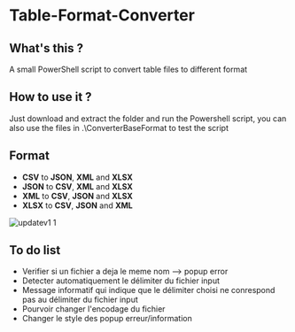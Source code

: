 # Table-Format-Converter
## What's this ?
A small PowerShell script to convert table files to different format
## How to use it ?
Just download and extract the folder and run the Powershell script, you can also use the files in .\ConverterBaseFormat to test the script
## Format
+ <strong>CSV</strong> to <strong>JSON</strong>, <strong>XML</strong> and <strong>XLSX</strong>
+ <strong>JSON</strong> to <strong>CSV</strong>, <strong>XML</strong> and <strong>XLSX</strong>
+ <strong>XML</strong> to <strong>CSV</strong>, <strong>JSON</strong> and <strong>XLSX</strong>
+ <strong>XLSX</strong> to <strong>CSV</strong>, <strong>JSON</strong> and <strong>XML</strong>

![updatev1 1](https://user-images.githubusercontent.com/94909482/211522864-b00f8a2f-077b-4eed-b8a2-aac253f25776.PNG)

## To do list
+ Verifier si un fichier a deja le meme nom --> popup error
+ Detecter automatiquement le délimiter du fichier input
+ Message informatif qui indique que le délimiter choisi ne conrespond pas au délimiter du fichier input
+ Pourvoir changer l'encodage du fichier
+ Changer le style des popup erreur/information


